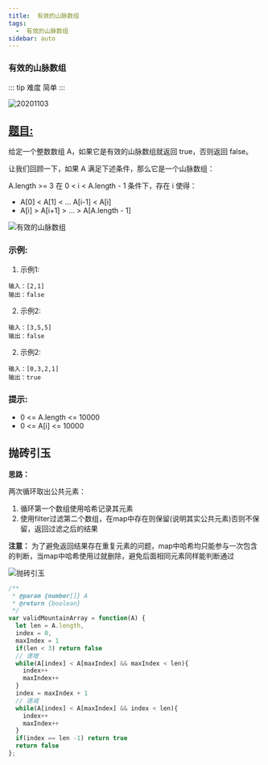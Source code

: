 ```yaml
---
title:  有效的山脉数组
tags:
  -  有效的山脉数组
sidebar: auto
---
```


###  有效的山脉数组

::: tip 难度
简单
:::

![20201103](http://qiniu.gaowenju.com/leecode/banner/20201103.jpg)

## [题目:](https://leetcode-cn.com/problems/valid-mountain-array/)

给定一个整数数组 A，如果它是有效的山脉数组就返回 true，否则返回 false。

让我们回顾一下，如果 A 满足下述条件，那么它是一个山脉数组：

A.length >= 3
在 0 < i < A.length - 1 条件下，存在 i 使得：
- A[0] < A[1] < ... A[i-1] < A[i]
- A[i] > A[i+1] > ... > A[A.length - 1]

![有效的山脉数组](http://qiniu.gaowenju.com/leecode/20201103-01.png)

### 示例:

1. 示例1:

```
输入：[2,1]
输出：false
```

2. 示例2:

```
输入：[3,5,5]
输出：false
```

2. 示例2:

```
输入：[0,3,2,1]
输出：true
```

### 提示:

- 0 <= A.length <= 10000
- 0 <= A[i] <= 10000 

## 抛砖引玉

**思路：**

两次循环取出公共元素：
1. 循环第一个数组使用哈希记录其元素
2. 使用filter过滤第二个数组，在map中存在则保留(说明其实公共元素)否则不保留，返回过滤之后的结果

**注意：** 为了避免返回结果存在重复元素的问题，map中哈希均只能参与一次包含的判断，当map中哈希使用过就删除，避免后面相同元素同样能判断通过

![抛砖引玉](http://qiniu.gaowenju.com/leecode/20201103.png)

```javascript
/**
 * @param {number[]} A
 * @return {boolean}
 */
var validMountainArray = function(A) {
  let len = A.length,
  index = 0,
  maxIndex = 1
  if(len < 3) return false
  // 递增
  while(A[index] < A[maxIndex] && maxIndex < len){
    index++
    maxIndex++
  }
  index = maxIndex + 1
  // 递减
  while(A[index] < A[maxIndex] && index < len){
    index++
    maxIndex++
  }
  if(index == len -1) return true
  return false
};
```

